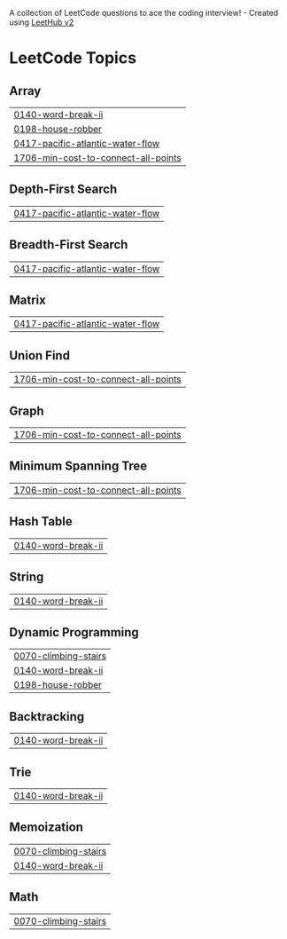 A collection of LeetCode questions to ace the coding interview! - Created using [LeetHub v2](https://github.com/arunbhardwaj/LeetHub-2.0)
<!---LeetCode Topics Start-->
# LeetCode Topics
## Array
|  |
| ------- |
| [0140-word-break-ii](https://github.com/Aditya2600/Leetcode/tree/master/0140-word-break-ii) |
| [0198-house-robber](https://github.com/Aditya2600/Leetcode/tree/master/0198-house-robber) |
| [0417-pacific-atlantic-water-flow](https://github.com/Aditya2600/Leetcode/tree/master/0417-pacific-atlantic-water-flow) |
| [1706-min-cost-to-connect-all-points](https://github.com/Aditya2600/Leetcode/tree/master/1706-min-cost-to-connect-all-points) |
## Depth-First Search
|  |
| ------- |
| [0417-pacific-atlantic-water-flow](https://github.com/Aditya2600/Leetcode/tree/master/0417-pacific-atlantic-water-flow) |
## Breadth-First Search
|  |
| ------- |
| [0417-pacific-atlantic-water-flow](https://github.com/Aditya2600/Leetcode/tree/master/0417-pacific-atlantic-water-flow) |
## Matrix
|  |
| ------- |
| [0417-pacific-atlantic-water-flow](https://github.com/Aditya2600/Leetcode/tree/master/0417-pacific-atlantic-water-flow) |
## Union Find
|  |
| ------- |
| [1706-min-cost-to-connect-all-points](https://github.com/Aditya2600/Leetcode/tree/master/1706-min-cost-to-connect-all-points) |
## Graph
|  |
| ------- |
| [1706-min-cost-to-connect-all-points](https://github.com/Aditya2600/Leetcode/tree/master/1706-min-cost-to-connect-all-points) |
## Minimum Spanning Tree
|  |
| ------- |
| [1706-min-cost-to-connect-all-points](https://github.com/Aditya2600/Leetcode/tree/master/1706-min-cost-to-connect-all-points) |
## Hash Table
|  |
| ------- |
| [0140-word-break-ii](https://github.com/Aditya2600/Leetcode/tree/master/0140-word-break-ii) |
## String
|  |
| ------- |
| [0140-word-break-ii](https://github.com/Aditya2600/Leetcode/tree/master/0140-word-break-ii) |
## Dynamic Programming
|  |
| ------- |
| [0070-climbing-stairs](https://github.com/Aditya2600/Leetcode/tree/master/0070-climbing-stairs) |
| [0140-word-break-ii](https://github.com/Aditya2600/Leetcode/tree/master/0140-word-break-ii) |
| [0198-house-robber](https://github.com/Aditya2600/Leetcode/tree/master/0198-house-robber) |
## Backtracking
|  |
| ------- |
| [0140-word-break-ii](https://github.com/Aditya2600/Leetcode/tree/master/0140-word-break-ii) |
## Trie
|  |
| ------- |
| [0140-word-break-ii](https://github.com/Aditya2600/Leetcode/tree/master/0140-word-break-ii) |
## Memoization
|  |
| ------- |
| [0070-climbing-stairs](https://github.com/Aditya2600/Leetcode/tree/master/0070-climbing-stairs) |
| [0140-word-break-ii](https://github.com/Aditya2600/Leetcode/tree/master/0140-word-break-ii) |
## Math
|  |
| ------- |
| [0070-climbing-stairs](https://github.com/Aditya2600/Leetcode/tree/master/0070-climbing-stairs) |
<!---LeetCode Topics End-->